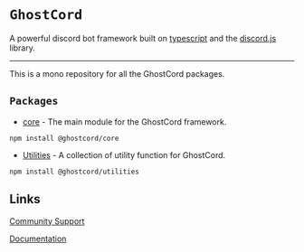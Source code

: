 # `GhostCord`

A powerful discord bot framework built on [typescript](https://www.typescriptlang.org/) and the [discord.js](https://discord.js.org/#/) library.

- - -

This is a mono repository for all the GhostCord packages.

## `Packages`

- [core](./packages/core/) - The main module for the GhostCord framework.

```
npm install @ghostcord/core
```

- [Utilities](./packages/utilities/) - A collection of utility function for GhostCord.

```
npm install @ghostcord/utilities
```

## Links

[Community Support]()

[Documentation]()